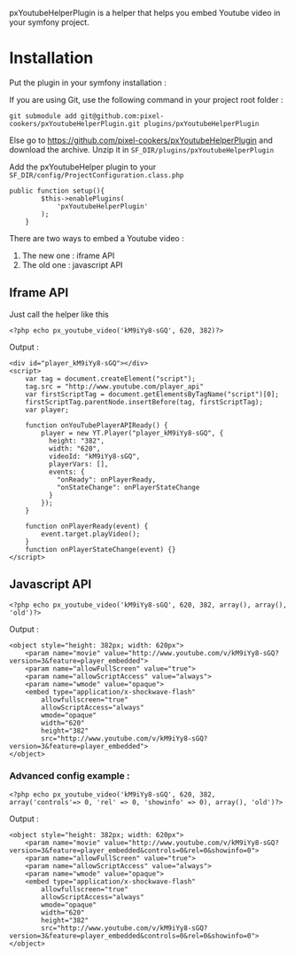 pxYoutubeHelperPlugin is a helper that helps you embed Youtube video in your symfony project.

# Installation

Put the plugin in your symfony installation :

If you are using Git, use the following command in your project root folder : 

	git submodule add git@github.com:pixel-cookers/pxYoutubeHelperPlugin.git plugins/pxYoutubeHelperPlugin

		
Else go to https://github.com/pixel-cookers/pxYoutubeHelperPlugin and download the archive.
Unzip it in `SF_DIR/plugins/pxYoutubeHelperPlugin`

Add the pxYoutubeHelper plugin to your `SF_DIR/config/ProjectConfiguration.class.php`

	public function setup(){
			$this->enablePlugins(
				'pxYoutubeHelperPlugin'
			);
		}

There are two ways to embed a Youtube video : 


1. The new one : iframe API</li>
2. The old one : javascript API</li>


## Iframe API

Just call the helper like this


	<?php echo px_youtube_video('kM9iYy8-sGQ', 620, 382)?>


Output :

	<div id="player_kM9iYy8-sGQ"></div>
	<script>
		var tag = document.createElement("script");
		tag.src = "http://www.youtube.com/player_api"
		var firstScriptTag = document.getElementsByTagName("script")[0];
		firstScriptTag.parentNode.insertBefore(tag, firstScriptTag);
		var player;
		
		function onYouTubePlayerAPIReady() {
			player = new YT.Player("player_kM9iYy8-sGQ", {
			  height: "382",
			  width: "620",
			  videoId: "kM9iYy8-sGQ",
			  playerVars: [],
			  events: {
				"onReady": onPlayerReady,
				"onStateChange": onPlayerStateChange
			  }
			});
		}

		function onPlayerReady(event) {
			event.target.playVideo();
		}
		function onPlayerStateChange(event) {}
	</script>


## Javascript API

	<?php echo px_youtube_video('kM9iYy8-sGQ', 620, 382, array(), array(), 'old')?>

Output : 

	<object style="height: 382px; width: 620px">
		<param name="movie" value="http://www.youtube.com/v/kM9iYy8-sGQ?version=3&feature=player_embedded">
		<param name="allowFullScreen" value="true">
		<param name="allowScriptAccess" value="always">
		<param name="wmode" value="opaque">
		<embed type="application/x-shockwave-flash" 
			allowfullscreen="true" 
			allowScriptAccess="always" 
			wmode="opaque" 
			width="620" 
			height="382" 
			src="http://www.youtube.com/v/kM9iYy8-sGQ?version=3&feature=player_embedded">
	</object>


### Advanced config example : 

	<?php echo px_youtube_video('kM9iYy8-sGQ', 620, 382, array('controls'=> 0, 'rel' => 0, 'showinfo' => 0), array(), 'old')?>

Output : 

	<object style="height: 382px; width: 620px">
		<param name="movie" value="http://www.youtube.com/v/kM9iYy8-sGQ?version=3&feature=player_embedded&controls=0&rel=0&showinfo=0">
		<param name="allowFullScreen" value="true">
		<param name="allowScriptAccess" value="always">
		<param name="wmode" value="opaque">
		<embed type="application/x-shockwave-flash" 
			allowfullscreen="true" 
			allowScriptAccess="always" 
			wmode="opaque" 
			width="620" 
			height="382" 
			src="http://www.youtube.com/v/kM9iYy8-sGQ?version=3&feature=player_embedded&controls=0&rel=0&showinfo=0">
	</object>